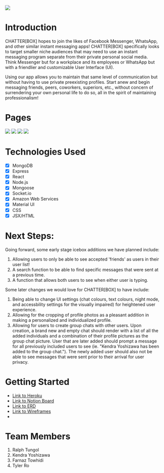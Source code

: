 # <img src="https://i.imgur.com/18SZnto.png">

# Introduction 
CHATTER[BOX] hopes to join the likes of Facebook Messenger, WhatsApp, and other similar instant messaging apps! CHATTER[BOX] specifically looks to target smaller niche audiences that may need to use an instant messaging program separate from their private personal social media. Think Messenger but for a workplace and its employees or WhatsApp but with a friendlier and customizable User Interface (UI). 

Using our app allows you to maintain that same level of communication but without having to use private preexisting profiles. Start anew and begin messaging friends, peers, coworkers, superiors, etc., without concern of surrendering your own personal life to do so, all in the spirit of maintaining professionalism! 

# Pages

<img src="https://ga-chatterbox.s3.ca-central-1.amazonaws.com/login.png">

<img src="https://ga-chatterbox.s3.ca-central-1.amazonaws.com/signup.png">

<img src="https://ga-chatterbox.s3.ca-central-1.amazonaws.com/profileUpdate.png">

<img src="https://ga-chatterbox.s3.ca-central-1.amazonaws.com/Screen+Shot+2022-12-09+at+2.07.40+AM.png">

# Technologies Used
- [X] MongoDB
- [X] Express
- [X] React
- [X] Node.js
- [X] Mongoose
- [X] Socket.io 
- [X] Amazon Web Services
- [X] Material UI
- [X] CSS
- [X] JSX/HTML

# Next Steps:

Going forward, some early stage icebox additions we have planned include:

1. Allowing users to only be able to see accepted 'friends' as users in their user list!
2. A search function to be able to find specific messages that were sent at a previous time.
3. A function that allows both users to see when either user is typing.

Some later changes we would love for CHATTER[BOX] to have include:

1. Being able to change UI settings (chat colours, text colours, night mode, and accessbility settings for the visually impaired) for heightened user experience.
2. Allowing for the cropping of profile photos as a pleasant addition in making a personalized and individualized profile.
3. Allowing for users to create group chats with other users. Upon creation, a brand new and empty chat should render with a list of all the added individuals and a combination of their profile pictures as the group chat picture. User that are later added should prompt a message for all previously included users to see (ie. "Kendra Yoshizawa has been added to the group chat."). The newly added user should also not be able to see messages that were sent prior to their arrival for user privacy.

# Getting Started 

- [Link to Heroku](https://chatterbox-sei-55.herokuapp.com/)
- [Link to Notion Board](https://www.notion.so/Project-4-116573c35df34573aec91b1e92c04118)
- [Link to ERD](https://lucid.app/lucidchart/a4f7bc41-de4d-4864-b5cb-280d8ba4388d/edit?viewport_loc=357%2C-530%2C939%2C1075%2C0_0&invitationId=inv_5697f7c8-49fa-4ec2-917e-00c9753884d3)
- [Link to Wireframes](https://www.figma.com/file/sokWtK9ITMAuoRqUsckBqL/Daily-UI-013%2C-Direct-Messaging-(Community)?node-id=125%3A237&t=IMPmfOoZNcz5d72m-1)
- 
# Team Members
1. Ralph Tungol
2. Kendra Yoshizawa
3. Farnaz Towhidi
4. Tyler Ro
